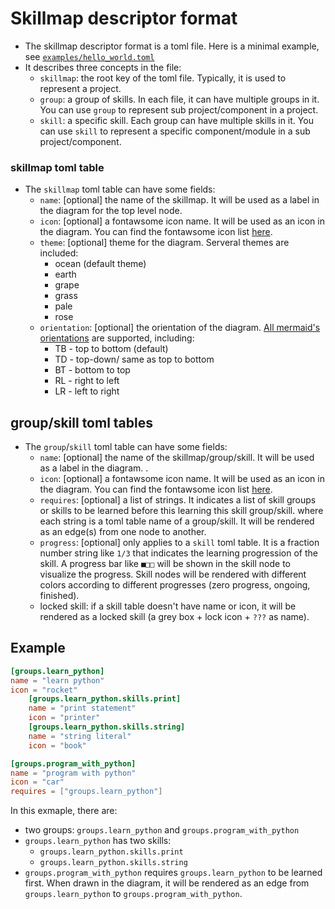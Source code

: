 # Skillmap descriptor format
* The skillmap descriptor format is a toml file. Here is a minimal example, see [`examples/hello_world.toml`](examples/hello_world.toml)
* It describes three concepts in the file:
  * `skillmap`: the root key of the toml file. Typically, it is used to represent a project.
  * `group`: a group of skills. In each file, it can have multiple groups in it. You can use `group` to represent sub project/component in a project.
  * `skill`: a specific skill. Each group can have multiple skills in it. You can use `skill` to represent a specific component/module in a sub project/component.
### skillmap toml table
* The `skillmap` toml table can have some fields:
  * `name`: [optional] the name of the skillmap. It will be used as a label in the diagram for the top level node.
  * `icon`: [optional] a fontawsome icon name. It will be used as an icon in the diagram. You can find the fontawsome icon list [here](https://fontawesome.com/v4.7.0/icons/).
  * `theme`: [optional] theme for the diagram. Serveral themes are included:
    * ocean (default theme)
    * earth
    * grape
    * grass
    * pale
    * rose
  * `orientation`: [optional] the orientation of the diagram. [All mermaid's orientations](https://mermaid-js.github.io/mermaid/#/flowchart?id=flowchart-orientation) are supported, including:
    * TB - top to bottom (default)
    * TD - top-down/ same as top to bottom
    * BT - bottom to top
    * RL - right to left
    * LR - left to right
## group/skill toml tables
* The `group`/`skill` toml table can have some fields:
  * `name`: [optional] the name of the skillmap/group/skill. It will be used as a label in the diagram. .
  * `icon`: [optional] a fontawsome icon name. It will be used as an icon in the diagram. You can find the fontawsome icon list [here](https://fontawesome.com/v4.7.0/icons/).
  * `requires`: [optional] a list of strings. It indicates a list of skill groups or skills to be learned before this learning this skill group/skill. where each string is a toml table name of a group/skill. It will be rendered as an edge(s) from one node to another. 
  * `progress`: [optional] only applies to a `skill` toml table. It is a fraction number string like `1/3` that indicates the learning progression of the skill. A progress bar like `■□□` will be shown in the skill node to visualize the progress. Skill nodes will be rendered with different colors according to different progresses (zero progress, ongoing, finished).
  * locked skill: if a skill table doesn't have name or icon, it will be rendered as a locked skill (a grey box + lock icon + `???` as name).

## Example
```toml
[groups.learn_python]
name = "learn python"
icon = "rocket"
    [groups.learn_python.skills.print]
    name = "print statement"
    icon = "printer"
    [groups.learn_python.skills.string]
    name = "string literal"
    icon = "book"

[groups.program_with_python]
name = "program with python"
icon = "car"
requires = ["groups.learn_python"]
```
In this exmaple, there are:
* two groups: `groups.learn_python` and `groups.program_with_python`
* `groups.learn_python` has two skills: 
  * `groups.learn_python.skills.print` 
  * `groups.learn_python.skills.string`
* `groups.program_with_python` requires `groups.learn_python` to be learned first. When drawn in the diagram, it will be rendered as an edge from `groups.learn_python` to `groups.program_with_python`.